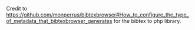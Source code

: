 Credit to https://github.com/monperrus/bibtexbrowser#How_to_configure_the_type_of_metadata_that_bibtexbrowser_generates
for the bibtex to php library.
